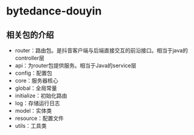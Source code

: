 # bytedance-douyin

## 相关包的介绍
- router：路由包。是抖音客户端与后端直接交互的前沿接口。相当于java的controller层
- api：为router包提供服务。相当于Java的service层
- config：配置包
- core：服务器核心
- global：全局常量
- initialize：初始化路由
- log：存储运行日志
- model：实体类
- resource：配置文件
- utils：工具类